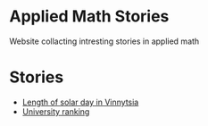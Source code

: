 # Applied Math Stories 
Website collacting intresting stories in applied math 
# Stories 
- [Length of solar day in Vinnytsia](https://raw.githack.com/olesandr-k/applied-math-stories/refs/heads/main/analysis/solar-day/solar-day-vinnytsia.html)
- [University ranking](https://raw.githubusercontent.com/olesandr-k/applied-math-stories/refs/heads/main/analysis/university-ranking/university-ranking.html)
